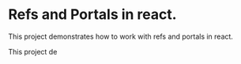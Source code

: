 # Refs and Portals in react.

This project demonstrates how to work with refs and portals in react.

This project de

